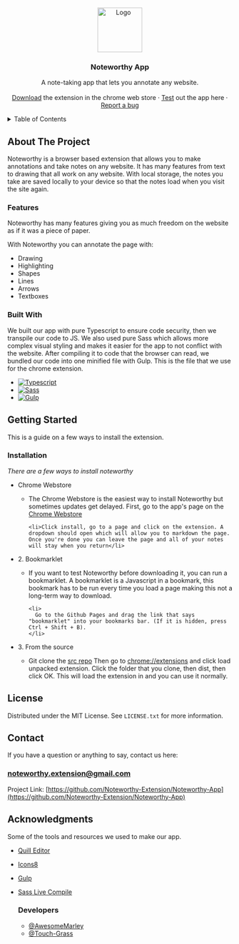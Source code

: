 <a name="readme-top"></a>

<!-- PROJECT LOGO -->
<br />
<div align="center">
  <a href="https://github.com/Noteworthy-Extension">
    <img src="https://res.cloudinary.com/dy1ztqqbk/image/upload/v1667020915/Noteworthy%20App/Noteworthy-Logo_p2w7om.png" alt="Logo" width="100" height="100">
  </a>

  <h3 align="center">Noteworthy App</h3>

  <p align="center">
    A note-taking app that lets you annotate any website.
    <br />
    <br />
    <a href="https://example.com">Download</a> the extension in the chrome web store
    ·
    <a href="https://example.com">Test</a> out the app here
    ·
    <a href="https://github.com/Noteworthy-Extension/Noteworthy-App/issues">Report a bug</a>
  </p>
</div>

<!-- TABLE OF CONTENTS -->
<details>
  <summary>Table of Contents</summary>
  <ol>
    <li>
      <a href="#about-the-project">About The Project</a>
      <ul>
        <li><a href="#built-with">Built With</a></li>
      </ul>
    </li>
    <li>
      <a href="#getting-started">Getting Started</a>
      <ul>
        <li><a href="#installation">Installation</a></li>
      </ul>
    </li>
    <li><a href="#license">License</a></li>
    <li><a href="#contact">Contact</a></li>
    <li><a href="#acknowledgments">Acknowledgments</a></li>
  </ol>
</details>



<!-- ABOUT THE PROJECT -->
## About The Project

Noteworthy is a browser based extension that allows you to make annotations and take notes on any website. It has many features from text to drawing that all work on any website. With local storage, the notes you take are saved locally to your device so that the notes load when you visit the site again. 

### Features

Noteworthy has many features giving you as much freedom on the website as if it was a piece of paper. 

With Noteworthy you can annotate the page with:
* Drawing
* Highlighting
* Shapes
* Lines
* Arrows
* Textboxes

### Built With

We built our app with pure Typescript to ensure code security, then we transpile our code to JS. We also used pure Sass which allows more complex visual styling and makes it easier for the app to not conflict with the website. After compiling it to code that the browser can read, we bundled our code into one minified file with Gulp. This is the file that we use for the chrome extension.

* [![Typescript][Typescript]][Typescript-url]
* [![Sass][Sass]][Sass-url]
* [![Gulp][Gulp]][Gulp-url]

<!-- GETTING STARTED -->
## Getting Started

This is a guide on a few ways to install the extension.

### Installation

_There are a few ways to install noteworthy_
<ul>
  <li>Chrome Webstore</li>

  <ul>
    <li>The Chrome Webstore is the easiest way to install Noteworthy but sometimes updates get delayed. First, go to the app's page on the
    <a href='https://example.com'>Chrome Webstore</a>
    </li>

    <li>Click install, go to a page and click on the extension. A dropdown should open which will allow you to markdown the page. Once you're done you can leave the page and all of your notes will stay when you return</li>
  </ul>

  <li>2. Bookmarklet</li>

  <ul>
    <li>
      If you want to test Noteworthy before downloading it, you can run a bookmarklet. A bookmarklet is a Javascript in a bookmark, this bookmark has to be run every time you load a page making this not a long-term way to download.
    </li>

    <li>
      Go to the Github Pages and drag the link that says "bookmarklet" into your bookmarks bar. (If it is hidden, press Ctrl + Shift + B).
    </li>
  </ul>

  <li>3. From the source</li>

  <ul>
    <li>
      Git clone the <a href="https://github.com/Noteworthy-Extension/Noteworthy-Extension">src repo</a> Then go to <a href="chrome://extensions">chrome://extensions</a> and click load unpacked extension. Click the folder that you clone, then dist, then click OK. This will load the extension in and you can use it normally.
    </li>
  </ul>
</ul>

<!-- LICENSE -->
## License

Distributed under the MIT License. See `LICENSE.txt` for more information.

<!-- CONTACT -->
## Contact

If you have a question or anything to say, contact us here:

### noteworthy.extension@gmail.com

Project Link: [https://github.com/Noteworthy-Extension/Noteworthy-App](https://github.com/Noteworthy-Extension/Noteworthy-App)

<!-- ACKNOWLEDGMENTS -->
## Acknowledgments

Some of the tools and resources we used to make our app.

* [Quill Editor](https://quilljs.com/)
* [Icons8](https://icons8.com/)
* [Gulp](https://gulpjs.com/)
* [Sass Live Compile](https://marketplace.visualstudio.com/items?itemName=ritwickdey.live-sass)

  ### Developers
  * [@AwesomeMarley](https://github.com/AwesomeMarley)
  * [@Touch-Grass](https://github.com/Touch-Grass)

<!-- MARKDOWN LINKS & IMAGES -->
[Typescript]: https://res.cloudinary.com/dy1ztqqbk/image/upload/v1667021818/Noteworthy%20App/TypescriptLogo_80x80_p80gvb.png
[Typescript-url]: https://typescriptlang.org
[Sass]: https://res.cloudinary.com/dy1ztqqbk/image/upload/v1667022004/Noteworthy%20App/Sass_Logo_Color.svg_80x80_vakikj.png
[Sass-url]: https://sass-lang.com/
[Gulp-url]: https://gulpjs.com/
[Gulp]: https://res.cloudinary.com/dy1ztqqbk/image/upload/v1667178816/Noteworthy%20App/GulpLogoBetter_80x80_pdl2fk.png


